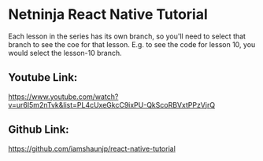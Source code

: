 # Netninja React Native Tutorial
Each lesson in the series has its own branch, so you'll need to select that branch to see the coe for that lesson. E.g. to see the code for lesson 10, you would select the lesson-10 branch.

## Youtube Link:
https://www.youtube.com/watch?v=ur6I5m2nTvk&list=PL4cUxeGkcC9ixPU-QkScoRBVxtPPzVjrQ

## Github Link:
https://github.com/iamshaunjp/react-native-tutorial